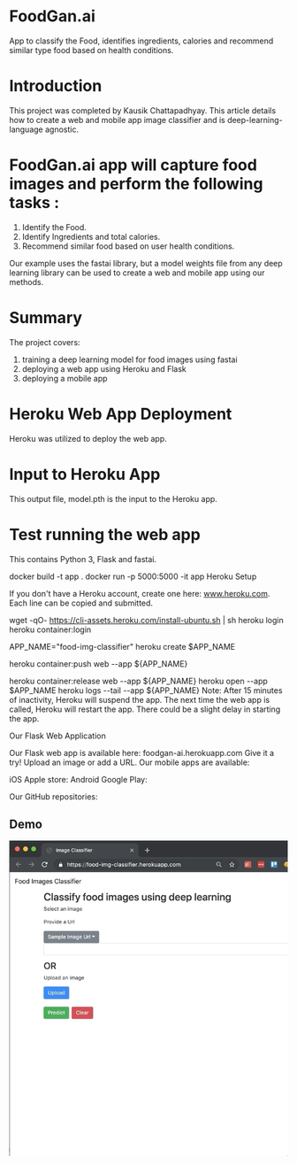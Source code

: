# FoodGan.ai

App to classify the Food, identifies ingredients, calories and recommend similar type food based on health conditions.

# Introduction

This project was completed by Kausik Chattapadhyay. This article details how to create a web and mobile app image classifier and is deep-learning-language agnostic.

# FoodGan.ai app will capture food images and perform the following tasks :

1. Identify the Food.
2. Identify Ingredients and total calories.
3. Recommend similar food based on user health conditions.

Our example uses the fastai library, but a model weights file from any deep learning library can be used to create a web and mobile app using our methods.

# Summary

The project covers:

1. training a deep learning model for food images using fastai
2. deploying a web app using Heroku and Flask
3. deploying a mobile app

# Heroku Web App Deployment

Heroku was utilized to deploy the web app.

# Input to Heroku App

This output file, model.pth is the input to the Heroku app.

# Test running the web app

This contains Python 3, Flask and fastai.

docker build -t app .
docker run -p 5000:5000 -it app 
Heroku Setup

If you don't have a Heroku account, create one here: www.heroku.com. Each line can be copied and submitted.

wget -qO- https://cli-assets.heroku.com/install-ubuntu.sh | sh
heroku login
heroku container:login

APP_NAME="food-img-classifier"
heroku create $APP_NAME

heroku container:push web --app ${APP_NAME}

heroku container:release web --app ${APP_NAME}
heroku open --app $APP_NAME
heroku logs --tail --app ${APP_NAME}
Note: After 15 minutes of inactivity, Heroku will suspend the app. The next time the web app is called, Heroku will restart the app. There could be a slight delay in starting the app.

Our Flask Web Application

Our Flask web app is available here: foodgan-ai.herokuapp.com
Give it a try! Upload an image or add a URL.
Our mobile apps are available:

iOS Apple store: Android Google Play:

Our GitHub repositories:

## Demo

![Demo](assets/demo.gif)


 


 

 
 
 

